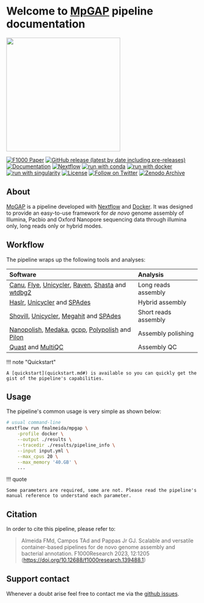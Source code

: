 # Welcome to <u>MpGAP</u> pipeline documentation

<img src="assets/lab_logo.png" width="300px">

[![F1000 Paper](https://img.shields.io/badge/Citation%20F1000-10.12688/f1000research.139488.1-orange)](https://doi.org/10.12688/f1000research.139488.1)
[![GitHub release (latest by date including pre-releases)](https://img.shields.io/github/v/release/fmalmeida/mpgap?include_prereleases&label=Latest%20release)](https://github.com/fmalmeida/mpgap/releases)
[![Documentation](https://img.shields.io/badge/Documentation-readthedocs-brightgreen)](https://mpgap.readthedocs.io/en/latest/?badge=latest)
[![Nextflow](https://img.shields.io/badge/nextflow%20DSL2-%E2%89%A521.10.3-23aa62.svg?labelColor=000000)](https://www.nextflow.io/)
[![run with conda](http://img.shields.io/badge/run%20with-conda-3EB049?labelColor=000000&logo=anaconda)](https://docs.conda.io/en/latest/)
[![run with docker](https://img.shields.io/badge/run%20with-docker-0db7ed?labelColor=000000&logo=docker)](https://www.docker.com/)
[![run with singularity](https://img.shields.io/badge/run%20with-singularity-1d355c.svg?labelColor=000000)](https://sylabs.io/docs/)
[![License](https://img.shields.io/badge/License-GPL%203-black)](https://github.com/fmalmeida/mpgap/blob/master/LICENSE)
[![Follow on Twitter](http://img.shields.io/badge/twitter-%40fmarquesalmeida-1DA1F2?labelColor=000000&logo=twitter)](https://twitter.com/fmarquesalmeida)
[![Zenodo Archive](https://img.shields.io/badge/Zenodo-Archive-blue)](https://doi.org/10.5281/zenodo.3445485)

## About

[MpGAP](https://github.com/fmalmeida/mpgap) is a pipeline developed with [Nextflow](https://www.nextflow.io/docs/latest/index.html) and [Docker](https://www.docker.com/). It was designed to provide an easy-to-use framework for *de novo* genome assembly of Illumina, Pacbio and Oxford Nanopore sequencing data through illumina only, long reads only or hybrid modes.

## Workflow

The pipeline wraps up the following tools and analyses:

| Software | Analysis |
| :------- | :------- |
|  [Canu](https://github.com/marbl/canu), [Flye](https://github.com/fenderglass/Flye), [Unicycler](https://github.com/rrwick/Unicycler), [Raven](https://github.com/lbcb-sci/raven), [Shasta](https://github.com/chanzuckerberg/shasta) and [wtdbg2](https://github.com/ruanjue/wtdbg2) | Long reads assembly |
| [Haslr](https://github.com/vpc-ccg/haslr), [Unicycler](https://github.com/rrwick/Unicycler) and [SPAdes](https://github.com/ablab/spades) | Hybrid assembly |
| [Shovill](https://github.com/tseemann/shovill), [Unicycler](https://github.com/rrwick/Unicycler), [Megahit](https://github.com/voutcn/megahit) and [SPAdes](https://github.com/ablab/spades) | Short reads assembly |
| [Nanopolish](https://github.com/jts/nanopolish), [Medaka](https://github.com/nanoporetech/medaka), [gcpp](https://github.com/PacificBiosciences/gcpp), [Polypolish](https://github.com/rrwick/Polypolish) and [Pilon](https://github.com/broadinstitute/pilon) | Assembly polishing |
| [Quast](https://github.com/ablab/quast) and [MultiQC](https://multiqc.info/) | Assembly QC |

!!! note "Quickstart"

    A [quickstart](quickstart.md#) is available so you can quickly get the gist of the pipeline's capabilities.

## Usage

The pipeline's common usage is very simple as shown below:

```bash
# usual command-line
nextflow run fmalmeida/mpgap \
    -profile docker \
    --output ./results \
    --tracedir ./results/pipeline_info \
    --input input.yml \
    --max_cpus 20 \
    --max_memory '40.GB' \
    ...
```

!!! quote

    Some parameters are required, some are not. Please read the pipeline's manual reference to understand each parameter.

## Citation

In order to cite this pipeline, please refer to:

> Almeida FMd, Campos TAd and Pappas Jr GJ. Scalable and versatile container-based pipelines for de novo genome assembly and bacterial annotation. F1000Research 2023, 12:1205 (<https://doi.org/10.12688/f1000research.139488.1>)

## Support contact

Whenever a doubt arise feel free to contact me via the [github issues](https://github.com/fmalmeida/mpgap/issues).
